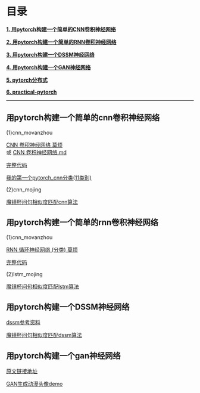 # 目录

[**1. 用pytorch构建一个简单的CNN卷积神经网络**](#用pytorch构建一个简单的cnn卷积神经网络)

[**2. 用pytorch构建一个简单的RNN卷积神经网络**](#用pytorch构建一个简单的rnn卷积神经网络)

[**3. 用pytorch构建一个DSSM神经网络**](#用pytorch构建一个dssm神经网络)

[**4. 用pytorch构建一个GAN神经网络**](#用pytorch构建一个gan神经网络)

[**5. pytorch分布式**](pytorch分布式)

[**6. practical-pytorch**](https://github.com/binzhouchn/practical-pytorch)

---


## 用pytorch构建一个简单的cnn卷积神经网络

(1)cnn_movanzhou<br>

[CNN 卷积神经网络 莫烦](https://morvanzhou.github.io/tutorials/machine-learning/torch/4-01-CNN/) <br>
 或 
[CNN 卷积神经网络.md](cnn_morvanzhou/cnn_movanzhou.md)

[完整代码](cnn_morvanzhou/cnn_morvanzhou.py)

[我的第一个pytorch_cnn分类(11类别)](https://nbviewer.jupyter.org/github/binzhouchn/python_notes/blob/master/07.pytorch/2.pytorch%E8%BF%9B%E9%98%B6/cnn_movanzhou/%E6%88%91%E7%9A%84%E7%AC%AC%E4%B8%80%E4%B8%AApytorch_cnn%E5%88%86%E7%B1%BB%2811%E7%B1%BB%E5%88%AB%29.ipynb)

(2)cnn_mojing<br>

[魔镜杯问句相似度匹配cnn算法](https://nbviewer.jupyter.org/github/binzhouchn/python_notes/blob/master/07.pytorch/2.pytorch%E8%BF%9B%E9%98%B6/cnn_mojing/mojing3_conv1d.ipynb)

## 用pytorch构建一个简单的rnn卷积神经网络

(1)cnn_movanzhou<br>

[RNN 循环神经网络 (分类) 莫烦](https://morvanzhou.github.io/tutorials/machine-learning/torch/4-02-RNN-classification/)

[完整代码](lstm_morvanzhou/lstm_morvanzhou.py)

(2)lstm_mojing<br>

[魔镜杯问句相似度匹配lstm算法](https://nbviewer.jupyter.org/github/binzhouchn/python_notes/blob/master/07.pytorch/2.pytorch%E8%BF%9B%E9%98%B6/lstm_mojing/mojing_lstm.ipynb)

## 用pytorch构建一个DSSM神经网络

[dssm参考资料](https://github.com/nishnik/Deep-Semantic-Similarity-Model-PyTorch)

[魔镜杯问句相似度匹配dssm算法](https://nbviewer.jupyter.org/github/binzhouchn/python_notes/blob/master/07.pytorch/2.pytorch%E8%BF%9B%E9%98%B6/dssm_mojing/mojing_dssm.ipynb)

## 用pytorch构建一个gan神经网络

[原文链接地址](https://github.com/binzhouchn/pytorch-book/tree/master/chapter7-GAN%E7%94%9F%E6%88%90%E5%8A%A8%E6%BC%AB%E5%A4%B4%E5%83%8F)

[GAN生成动漫头像demo](gan_dongman_demo)
